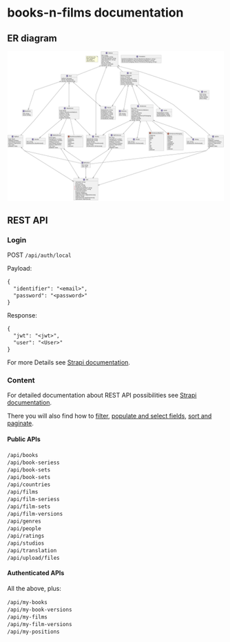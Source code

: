 # books-n-films documentation

## ER diagram

![ER diagram](assets/er.svg)

## REST API

### Login

POST `/api/auth/local`

Payload:
```
{
  "identifier": "<email>",
  "password": "<password>"
}
```

Response:  
```
{
  "jwt": "<jwt>",
  "user": "<User>"
}
```

For more Details see
[Strapi documentation](https://docs.strapi.io/developer-docs/latest/guides/auth-request.html).

### Content

For detailed documentation about REST API possibilities see
[Strapi documentation](https://docs.strapi.io/developer-docs/latest/developer-resources/database-apis-reference/rest-api.html).

There you will also find how to
[filter](https://docs.strapi.io/developer-docs/latest/developer-resources/database-apis-reference/rest/filtering-locale-publication.html),
[populate and select fields](https://docs.strapi.io/developer-docs/latest/developer-resources/database-apis-reference/rest/populating-fields.html),
[sort and paginate](https://docs.strapi.io/developer-docs/latest/developer-resources/database-apis-reference/rest/sort-pagination.html).

#### Public APIs

`/api/books`  
`/api/book-seriess`  
`/api/book-sets`  
`/api/book-sets`  
`/api/countries`  
`/api/films`  
`/api/film-seriess`  
`/api/film-sets`  
`/api/film-versions`  
`/api/genres`  
`/api/people`  
`/api/ratings`  
`/api/studios`  
`/api/translation`  
`/api/upload/files`

#### Authenticated APIs

All the above, plus:

`/api/my-books`  
`/api/my-book-versions`  
`/api/my-films`  
`/api/my-film-versions`  
`/api/my-positions`

